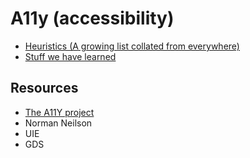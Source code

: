 # A11y (accessibility)


- [Heuristics (A growing list collated from everywhere)](heuristics.md)
- [Stuff we have learned](learning.md)


## Resources
 - [The A11Y project](https://a11yproject.com)
 - Norman Neilson
 - UIE
 - GDS

